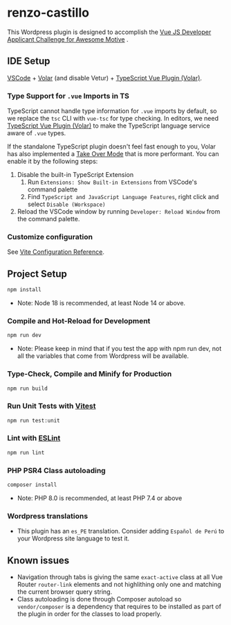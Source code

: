 # renzo-castillo

This Wordpress plugin is designed to accomplish the [Vue JS Developer Applicant Challenge for Awesome Motive](https://awesomemotive.com/vuejs-developer-applicant-challenge/) . 

## IDE Setup

[VSCode](https://code.visualstudio.com/) + [Volar](https://marketplace.visualstudio.com/items?itemName=Vue.volar) (and disable Vetur) + [TypeScript Vue Plugin (Volar)](https://marketplace.visualstudio.com/items?itemName=Vue.vscode-typescript-vue-plugin).

### Type Support for `.vue` Imports in TS

TypeScript cannot handle type information for `.vue` imports by default, so we replace the `tsc` CLI with `vue-tsc` for type checking. In editors, we need [TypeScript Vue Plugin (Volar)](https://marketplace.visualstudio.com/items?itemName=Vue.vscode-typescript-vue-plugin) to make the TypeScript language service aware of `.vue` types.

If the standalone TypeScript plugin doesn't feel fast enough to you, Volar has also implemented a [Take Over Mode](https://github.com/johnsoncodehk/volar/discussions/471#discussioncomment-1361669) that is more performant. You can enable it by the following steps:

1. Disable the built-in TypeScript Extension
    1) Run `Extensions: Show Built-in Extensions` from VSCode's command palette
    2) Find `TypeScript and JavaScript Language Features`, right click and select `Disable (Workspace)`
2. Reload the VSCode window by running `Developer: Reload Window` from the command palette.

### Customize configuration

See [Vite Configuration Reference](https://vitejs.dev/config/).

## Project Setup

```sh
npm install
```

* Note: Node 18 is recommended, at least  Node 14 or above.

### Compile and Hot-Reload for Development

```sh
npm run dev
```

* Note: Please keep in mind that if you test  the app with npm run dev, not all the variables that come from Wordpress will be available. 

### Type-Check, Compile and Minify for Production

```sh
npm run build
```

### Run Unit Tests with [Vitest](https://vitest.dev/)

```sh
npm run test:unit
```

### Lint with [ESLint](https://eslint.org/)

```sh
npm run lint
```

### PHP PSR4 Class autoloading

````sh
composer install
````
* Note: PHP 8.0 is recommended, at least PHP 7.4 or above

### Wordpress translations

* This plugin has an `es_PE` translation. Consider adding `Español de Perú` to your Wordpress site language to test it. 

## Known issues

* Navigation through tabs is giving the same `exact-active` class at all Vue Router `router-link` elements and not highlithing only one and matching the current browser query string.
* Class autoloading is done through Composer autoload so `vendor/composer` is a dependency that requires to be installed as part of the plugin in order for the classes to load properly.
